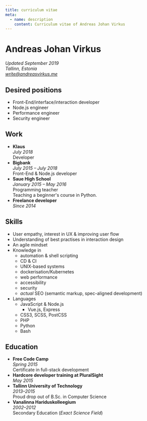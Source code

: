 ```yaml
---
title: curriculum vitae
meta:
  - name: description
    content: Curriculum vitae of Andreas Johan Virkus
---
```


# Andreas Johan Virkus
_Updated September 2019_\
_Tallinn, Estonia_\
_[write@andreasvirkus.me](mailto:write@andreasvirkus.me)_

## Desired positions
- Front-End/interface/interaction developer
- Node.js engineer
- Performance engineer
- Security engineer

## Work
- **Klaus**\
    _July 2018_\
    Developer
- **Bigbank**\
    _July 2015 – July 2018_\
    Front-End & Node.js developer
- **Saue High School**\
    _January 2015 – May 2016_\
    Programming teacher\
    Teaching a beginner's course in Python.
- **Freelance developer**\
    _Since 2014_

## Skills
- User empathy, interest in UX & improving user flow
- Understanding of best practises in interaction design
- An agile mindset
- Knowledge in
    - automation & shell scripting
    - CD & CI
    - UNIX-based systems
    - dockerisation/Kubernetes
    - web performance
    - accessibility
    - security
    - _actual_ SEO (semantic markup, spec-aligned development)
- Languages
    - JavaScript & Node.js
      - Vue.js, Express
    - CSS3, SCSS, PostCSS
    - PHP
    - Python
    - Bash

## Education
- **Free Code Camp**\
    _Spring 2015_\
    Certificate in full-stack development
- **Hardcore developer training at PluralSight**\
    _May 2015_
- **Tallinn University of Technology**\
    _2013–2015_\
    Proud drop out of B.Sc. in Computer Science
- **Vanalinna Hariduskolleegium**\
    _2002–2012_\
    Secondary Education (_Exact Science Field_)

